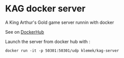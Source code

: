 # KAG docker server
A King Arthur's Gold game server runnin with docker

See on [DockerHub](https://hub.docker.com/r/klemek/kag-server/)

Launch the server from docker hub with :
```
docker run -it -p 50301:50301/udp klemek/kag-server
```
